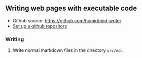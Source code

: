 ## Writing web pages with executable code


- Github source:  <https://github.com/hcmid/mid-writer>
- [Set up a github repository](setup)

### Writing

1.  Write normal markdown files in the directory `src/md`.
.  
